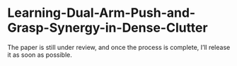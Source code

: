# Learning-Dual-Arm-Push-and-Grasp-Synergy-in-Dense-Clutter
The paper is still under review, and once the process is complete, I’ll release it as soon as possible.
